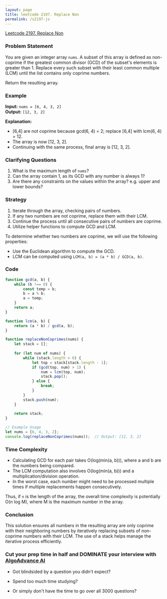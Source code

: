 ```yaml
---
layout: page
title: leetcode 2197. Replace Non
permalink: /s2197-js
---
```

[Leetcode 2197. Replace Non](https://algoadvance.github.io/algoadvance/l2197)
### Problem Statement

You are given an integer array `nums`. A subset of this array is defined as non-coprime if the greatest common divisor (GCD) of the subset's elements is greater than 1. Replace every such subset with their least common multiple (LCM) until the list contains only coprime numbers.

Return the resulting array.

### Example
**Input:** `nums = [6, 4, 3, 2]`  
**Output:** `[12, 3, 2]`  

**Explanation:** 
- [6,4] are not coprime because gcd(6, 4) = 2; replace [6,4] with lcm(6, 4) = 12.
- The array is now [12, 3, 2].
- Continuing with the same process, final array is [12, 3, 2].

### Clarifying Questions
1. What is the maximum length of `nums`?
2. Can the array contain 1, as its GCD with any number is always 1?
3. Are there any constraints on the values within the array? e.g. upper and lower bounds?

### Strategy
1. Iterate through the array, checking pairs of numbers.
2. If any two numbers are not coprime, replace them with their LCM.
3. Continue the process until all consecutive pairs of numbers are coprime.
4. Utilize helper functions to compute GCD and LCM.

To determine whether two numbers are coprime, we will use the following properties:
- Use the Euclidean algorithm to compute the GCD.
- LCM can be computed using `LCM(a, b) = (a * b) / GCD(a, b)`.

### Code
```javascript
function gcd(a, b) {
    while (b !== 0) {
        const temp = b;
        b = a % b;
        a = temp;
    }
    return a;
}

function lcm(a, b) {
    return (a * b) / gcd(a, b);
}

function replaceNonCoprimes(nums) {
    let stack = [];
    
    for (let num of nums) {
        while (stack.length > 0) {
            let top = stack[stack.length - 1];
            if (gcd(top, num) > 1) {
                num = lcm(top, num);
                stack.pop();
            } else {
                break;
            }
        }
        stack.push(num);
    }
    
    return stack;
}

// Example Usage
let nums = [6, 4, 3, 2];
console.log(replaceNonCoprimes(nums));  // Output: [12, 3, 2]
```

### Time Complexity
- Calculating GCD for each pair takes O(log(min(a, b))), where a and b are the numbers being compared.
- The LCM computation also involves O(log(min(a, b))) and a multiplication/division operation.
- In the worst case, each number might need to be processed multiple times if multiple replacements happen consecutively.

Thus, if `n` is the length of the array, the overall time complexity is potentially O(n log M), where M is the maximum number in the array.

### Conclusion
This solution ensures all numbers in the resulting array are only coprime with their neighboring numbers by iteratively replacing subsets of non-coprime numbers with their LCM. The use of a stack helps manage the iterative process efficiently.


### Cut your prep time in half and DOMINATE your interview with [AlgoAdvance AI](https://algoAdvance.com)

- Got blindsided by a question you didn't expect?

- Spend too much time studying?

- Or simply don't have the time to go over all 3000 questions?

